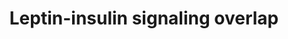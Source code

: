 ---
annotations:
- id: PW:0000143
  parent: regulatory pathway
  type: Pathway Ontology
  value: insulin signaling pathway
- id: PW:0000143
  parent: regulatory pathway
  type: Pathway Ontology
  value: insulin signaling pathway
- id: PW:0000363
  parent: regulatory pathway
  type: Pathway Ontology
  value: leptin system pathway
- id: PW:0000363
  parent: regulatory pathway
  type: Pathway Ontology
  value: leptin system pathway
authors:
- Khanspers
- MaintBot
- Eweitz
- Mkutmon
description: Overlap of cellular insulin and leptin signaling.  Proteins on this pathway
  have targeted assays available via the [https://assays.cancer.gov/available_assays?wp_id=WP3935
  CPTAC Assay Portal]
last-edited: 2021-05-27
organisms:
- Homo sapiens
redirect_from:
- /index.php/Pathway:WP3935
- /instance/WP3935
revision: null
schema-jsonld:
- '@context': https://schema.org/
  '@id': https://wikipathways.github.io/pathways/WP3935.html
  '@type': Dataset
  creator:
    '@type': Organization
    name: WikiPathways
  description: Overlap of cellular insulin and leptin signaling.  Proteins on this
    pathway have targeted assays available via the [https://assays.cancer.gov/available_assays?wp_id=WP3935
    CPTAC Assay Portal]
  keywords:
  - AKT1
  - DGKZ
  - INS
  - INSR
  - IRS1
  - IRS2
  - IRS4
  - Irs3
  - JAK2
  - LEP
  - LEPR
  - PDPK1
  - PIK3CG
  - PIK3R3
  - PIP2
  - PIP3
  - SOCS1
  - SOCS2
  - SOCS3
  - STAT3
  license: CC0
  name: Leptin-insulin signaling overlap
seo: CreativeWork
title: Leptin-insulin signaling overlap
wpid: WP3935
---
